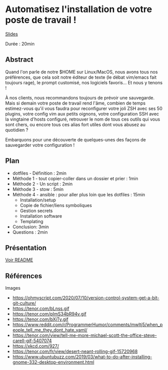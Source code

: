 # Automatisez l'installation de votre poste de travail !

[Slides](https://sylvainmetayer.github.io/talk-automatisez-installation-de-votre-pc)

Durée : 20min

## Abstract

Quand l'on parle de notre $HOME sur Linux/MacOS, nous avons tous nos préférences, que cela soit notre éditeur de texte (le débat vim/emacs fait toujours rage), le prompt customisé, nos logiciels favoris... Et nous y tenons !

À nos clients, nous recommandons toujours de prévoir une sauvegarde. Mais si demain votre poste de travail rend l'âme, combien de temps estimez-vous qu'il vous faudra pour reconfigurer votre joli ZSH avec ses 50 plugins, votre config vim aux petits oignons, votre configuration SSH avec la vingtaine d'hosts configuré, retrouver le nom de tous ces outils qui vous sont chers, ou encore tous ces alias fort utiles dont vous abusez au quotidien ?

Embarquons pour une découverte de quelques-unes des façons de sauvegarder votre configuration !

## Plan

- dotfiles - Définition : 2min
- Méthode 1 - tout copier-coller dans un dossier et prier : 1min
- Méthode 2 - Un script : 2min
- Méthode 3 - stow : 5min
- Méthode 4 - ansible : pour aller plus loin que les dotfiles : 15min
  - Installation/setup
  - Copie de fichier/liens symboliques
  - Gestion secrets
  - Installation software
  - Templating
- Conclusion: 3min
- Questions : 2min

## Présentation

[Voir README](./slides/README.md)

## Références

Images

- <https://ohmyscript.com/2020/07/10/version-control-system-get-a-bit-git-culture/>
- <https://tenor.com/bLnss.gif>
- <https://tenor.com/pImS34bR94v.gif>
- <https://tenor.com/bXjTy.gif>
- <https://www.reddit.com/r/ProgrammerHumor/comments/mwltj5/when_people_tell_me_they_dont_hate_yaml/>
- <https://tenor.com/view/tell-me-more-michael-scott-the-office-steve-carell-gif-5407074>
- <https://xkcd.com/927/>
- <https://tenor.com/fr/view/desert-neant-rolling-gif-15720968>
- <https://www.ubuntubuzz.com/2019/03/what-to-do-after-installing-gnome-332-desktop-environment.html>
